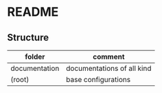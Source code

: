 # README

## Structure

|folder|comment|
|---|---|
|documentation|documentations of all kind
|(root)|base configurations|



